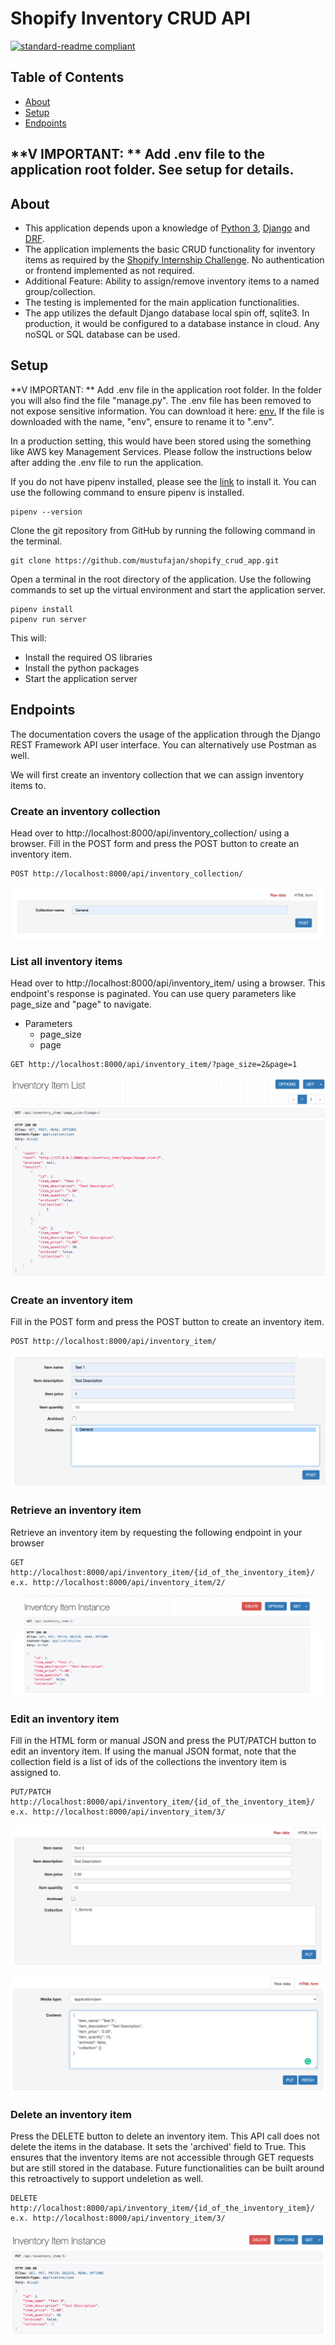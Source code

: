 # Shopify Inventory CRUD API

[![standard-readme compliant](https://img.shields.io/badge/readme%20style-standard-brightgreen.svg?style=flat-square)](https://github.com/RichardLitt/standard-readme)


## Table of Contents

- [About](#about)
- [Setup](#setup)
- [Endpoints](#endpoints)



## **V IMPORTANT: ** Add .env file to the application root folder. See setup for details.
## About

- This application depends upon a knowledge of [Python 3](https://docs.python.org/3/), [Django](https://www.djangoproject.com/) and [DRF](https://www.django-rest-framework.org/).
- The application implements the basic CRUD functionality for inventory items as required by the [Shopify Internship Challenge](https://docs.google.com/document/d/1z9LZ_kZBUbg-O2MhZVVSqTmvDko5IJWHtuFmIu_Xg1A/edit). No authentication or frontend implemented as not required.
- Additional Feature: Ability to assign/remove inventory items to a named group/collection.
- The testing is implemented for the main application functionalities.
- The app utilizes the default Django database local spin off, sqlite3. In production, it would be configured to a database instance in cloud. Any noSQL or SQL database can be used.

## Setup
**V IMPORTANT: ** Add .env file in the application root folder. In the folder you will also find the file "manage.py".
The .env file has been removed to not expose sensitive information.
You can download it here: [env.](https://drive.google.com/file/d/12dDvlXg-_KAvuzTm_fEd7hLbzxyaV24v/view?usp=sharing)
If the file is downloaded with the name, "env", ensure to rename it to ".env".

In a production setting, this would have been stored using the something like AWS key Management Services.
Please follow the instructions below after adding the .env file to run the application.

If you do not have pipenv installed, please see the [link](https://pipenv.pypa.io/en/latest/install/) to install it.
You can use the following command to ensure pipenv is installed.
```
pipenv --version
```
Clone the git repository from GitHub by running the following command in the terminal.
```
git clone https://github.com/mustufajan/shopify_crud_app.git
```
Open a terminal in the root directory of the application. Use the following commands to set up the virtual environment and start the application server.
```
pipenv install
pipenv run server
```
This will:
- Install the required OS libraries
- Install the python packages
- Start the application server

## Endpoints
The documentation covers the usage of the application through the Django REST Framework API user interface. You can alternatively use Postman as well.

We will first create an inventory collection that we can assign inventory items to.

### Create an inventory collection
Head over to http://localhost:8000/api/inventory_collection/ using a browser.
Fill in the POST form and press the POST button to create an inventory item.
```
POST http://localhost:8000/api/inventory_collection/
```
![img_4.png](application_preview/img_4.png)

### List all inventory items
Head over to http://localhost:8000/api/inventory_item/ using a browser.
This endpoint's response is paginated. You can use query parameters like page_size and "page" to navigate.
- Parameters
    - page_size
    - page

```
GET http://localhost:8000/api/inventory_item/?page_size=2&page=1
```
![img_3.png](application_preview/img_3.png)

### Create an inventory item
Fill in the POST form and press the POST button to create an inventory item.
```
POST http://localhost:8000/api/inventory_item/
```
![img.png](application_preview/img.png)

### Retrieve an inventory item
Retrieve an inventory item by requesting the following endpoint in your browser
```
GET http://localhost:8000/api/inventory_item/{id_of_the_inventory_item}/
e.x. http://localhost:8000/api/inventory_item/2/
```
![img.png](img.png)

### Edit an inventory item
Fill in the HTML form or manual JSON and press the PUT/PATCH button to edit an inventory item. If using the manual JSON format, note that the collection field is a list of ids of the collections the inventory item is assigned to.
```
PUT/PATCH http://localhost:8000/api/inventory_item/{id_of_the_inventory_item}/
e.x. http://localhost:8000/api/inventory_item/3/
```
![img_6.png](application_preview/img_6.png)

![img_7.png](application_preview/img_7.png)

### Delete an inventory item
Press the DELETE button to delete an inventory item. This API call does not delete the items in the database. It sets the 'archived' field to True. This ensures that the inventory items are not accessible through GET requests but are still stored in the database.
Future functionalities can be built around this retroactively to support undeletion as well.
```
DELETE http://localhost:8000/api/inventory_item/{id_of_the_inventory_item}/
e.x. http://localhost:8000/api/inventory_item/3/
```
![img_2.png](application_preview/img_2.png)
